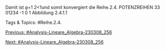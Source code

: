 Damit ist ϱ=1
2<1und somit konvergiert die Reihe.2.4. POTENZREIHEN 33
01234
-1 0 1
Abbildung 2.4.1.1

   Tags & Topics:
   #Reihe.2.4.

[Previous: #Analysis-Lineare_Algebra-230308_256](Analysis-Lineare_Algebra-230308_256.md)

[Next: #Analysis-Lineare_Algebra-230308_256](Analysis-Lineare_Algebra-230308_256.md)